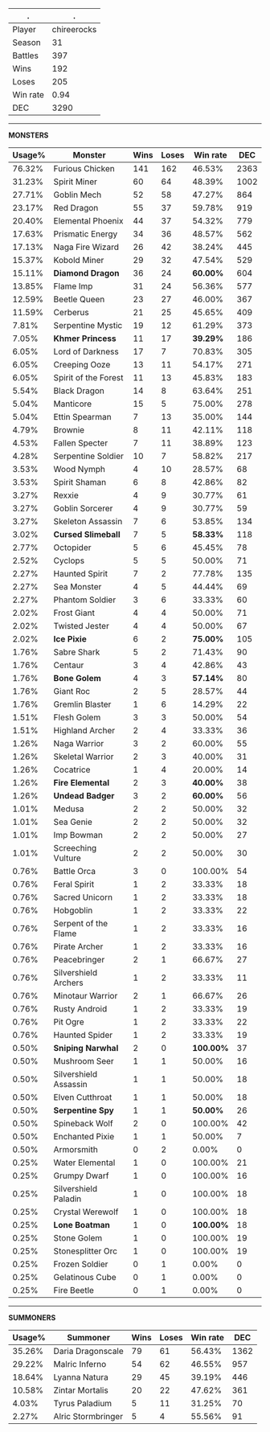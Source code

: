 .|.
|-|-
Player|chireerocks
Season|31
Battles|397
Wins|192
Loses|205
Win rate|0.94
DEC|3290

---
**MONSTERS**

Usage%|Monster|Wins|Loses|Win rate|DEC|
-|-|-|-|-|-|
76.32%|Furious Chicken|141|162|46.53%|2363|
31.23%|Spirit Miner|60|64|48.39%|1002|
27.71%|Goblin Mech|52|58|47.27%|864|
23.17%|Red Dragon|55|37|59.78%|919|
20.40%|Elemental Phoenix|44|37|54.32%|779|
17.63%|Prismatic Energy|34|36|48.57%|562|
17.13%|Naga Fire Wizard|26|42|38.24%|445|
15.37%|Kobold Miner|29|32|47.54%|529|
15.11%|**Diamond Dragon**|36|24|**60.00%**|604|
13.85%|Flame Imp|31|24|56.36%|577|
12.59%|Beetle Queen|23|27|46.00%|367|
11.59%|Cerberus|21|25|45.65%|409|
7.81%|Serpentine Mystic|19|12|61.29%|373|
7.05%|**Khmer Princess**|11|17|**39.29%**|186|
6.05%|Lord of Darkness|17|7|70.83%|305|
6.05%|Creeping Ooze|13|11|54.17%|271|
6.05%|Spirit of the Forest|11|13|45.83%|183|
5.54%|Black Dragon|14|8|63.64%|251|
5.04%|Manticore|15|5|75.00%|278|
5.04%|Ettin Spearman|7|13|35.00%|144|
4.79%|Brownie|8|11|42.11%|118|
4.53%|Fallen Specter|7|11|38.89%|123|
4.28%|Serpentine Soldier|10|7|58.82%|217|
3.53%|Wood Nymph|4|10|28.57%|68|
3.53%|Spirit Shaman|6|8|42.86%|82|
3.27%|Rexxie|4|9|30.77%|61|
3.27%|Goblin Sorcerer|4|9|30.77%|59|
3.27%|Skeleton Assassin|7|6|53.85%|134|
3.02%|**Cursed Slimeball**|7|5|**58.33%**|118|
2.77%|Octopider|5|6|45.45%|78|
2.52%|Cyclops|5|5|50.00%|71|
2.27%|Haunted Spirit|7|2|77.78%|135|
2.27%|Sea Monster|4|5|44.44%|69|
2.27%|Phantom Soldier|3|6|33.33%|60|
2.02%|Frost Giant|4|4|50.00%|71|
2.02%|Twisted Jester|4|4|50.00%|67|
2.02%|**Ice Pixie**|6|2|**75.00%**|105|
1.76%|Sabre Shark|5|2|71.43%|90|
1.76%|Centaur|3|4|42.86%|43|
1.76%|**Bone Golem**|4|3|**57.14%**|80|
1.76%|Giant Roc|2|5|28.57%|44|
1.76%|Gremlin Blaster|1|6|14.29%|22|
1.51%|Flesh Golem|3|3|50.00%|54|
1.51%|Highland Archer|2|4|33.33%|36|
1.26%|Naga Warrior|3|2|60.00%|55|
1.26%|Skeletal Warrior|2|3|40.00%|31|
1.26%|Cocatrice|1|4|20.00%|14|
1.26%|**Fire Elemental**|2|3|**40.00%**|38|
1.26%|**Undead Badger**|3|2|**60.00%**|56|
1.01%|Medusa|2|2|50.00%|32|
1.01%|Sea Genie|2|2|50.00%|32|
1.01%|Imp Bowman|2|2|50.00%|27|
1.01%|Screeching Vulture|2|2|50.00%|30|
0.76%|Battle Orca|3|0|100.00%|54|
0.76%|Feral Spirit|1|2|33.33%|18|
0.76%|Sacred Unicorn|1|2|33.33%|18|
0.76%|Hobgoblin|1|2|33.33%|22|
0.76%|Serpent of the Flame|1|2|33.33%|16|
0.76%|Pirate Archer|1|2|33.33%|16|
0.76%|Peacebringer|2|1|66.67%|27|
0.76%|Silvershield Archers|1|2|33.33%|11|
0.76%|Minotaur Warrior|2|1|66.67%|26|
0.76%|Rusty Android|1|2|33.33%|19|
0.76%|Pit Ogre|1|2|33.33%|22|
0.76%|Haunted Spider|1|2|33.33%|19|
0.50%|**Sniping Narwhal**|2|0|**100.00%**|37|
0.50%|Mushroom Seer|1|1|50.00%|16|
0.50%|Silvershield Assassin|1|1|50.00%|18|
0.50%|Elven Cutthroat|1|1|50.00%|18|
0.50%|**Serpentine Spy**|1|1|**50.00%**|26|
0.50%|Spineback Wolf|2|0|100.00%|42|
0.50%|Enchanted Pixie|1|1|50.00%|7|
0.50%|Armorsmith|0|2|0.00%|0|
0.25%|Water Elemental|1|0|100.00%|21|
0.25%|Grumpy Dwarf|1|0|100.00%|16|
0.25%|Silvershield Paladin|1|0|100.00%|18|
0.25%|Crystal Werewolf|1|0|100.00%|18|
0.25%|**Lone Boatman**|1|0|**100.00%**|18|
0.25%|Stone Golem|1|0|100.00%|19|
0.25%|Stonesplitter Orc|1|0|100.00%|19|
0.25%|Frozen Soldier|0|1|0.00%|0|
0.25%|Gelatinous Cube|0|1|0.00%|0|
0.25%|Fire Beetle|0|1|0.00%|0|

---
**SUMMONERS**

Usage%|Summoner|Wins|Loses|Win rate|DEC|
-|-|-|-|-|-|
35.26%|Daria Dragonscale|79|61|56.43%|1362|
29.22%|Malric Inferno|54|62|46.55%|957|
18.64%|Lyanna Natura|29|45|39.19%|446|
10.58%|Zintar Mortalis|20|22|47.62%|361|
4.03%|Tyrus Paladium|5|11|31.25%|70|
2.27%|Alric Stormbringer|5|4|55.56%|91|
